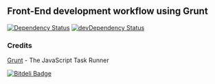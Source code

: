 ## Front-End development workflow using Grunt

[![Dependency Status](https://david-dm.org/revivui/grunt-ui.svg)](https://david-dm.org/revivui/grunt-ui)
[![devDependency Status](https://david-dm.org/revivui/grunt-ui/dev-status.svg)](https://david-dm.org/revivui/grunt-ui#info=devDependencies)

### Credits
[Grunt](http://gruntjs.com/) - The JavaScript Task Runner

[![Bitdeli Badge](https://d2weczhvl823v0.cloudfront.net/gdumitrescu/grunt-ui/trend.png)](https://bitdeli.com/free "Bitdeli Badge")

